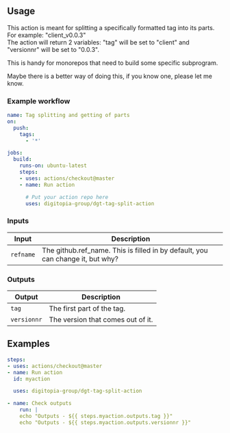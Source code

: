 ## Usage

This action is meant for splitting a specifically formatted tag into its parts.  
For example: "client_v0.0.3"  
The action will return 2 variables: "tag" will be set to "client" and "versionnr" will be set to "0.0.3".  

This is handy for monorepos that need to build some specific subprogram.  

Maybe there is a better way of doing this, if you know one, please let me know.


### Example workflow

```yaml
name: Tag splitting and getting of parts
on: 
  push:
    tags:
      - '*'

jobs:
  build:
    runs-on: ubuntu-latest
    steps:
    - uses: actions/checkout@master
    - name: Run action

      # Put your action repo here
      uses: digitopia-group/dgt-tag-split-action

````
### Inputs

| Input                | Description                                                                     |
|----------------------|---------------------------------------------------------------------------------|
| `refname`            | The github.ref_name. This is filled in by default, you can change it, but why?  |

### Outputs

| Output                                               | Description                                   |
|------------------------------------------------------|-----------------------------------------------|
| `tag`                                                | The first part of the tag.                    |
| `versionnr`                                          | The version that comes out of it.             |

## Examples

```yaml
steps:
- uses: actions/checkout@master
- name: Run action
  id: myaction

  uses: digitopia-group/dgt-tag-split-action

- name: Check outputs
    run: |
    echo "Outputs - ${{ steps.myaction.outputs.tag }}"
    echo "Outputs - ${{ steps.myaction.outputs.versionnr }}"

```
